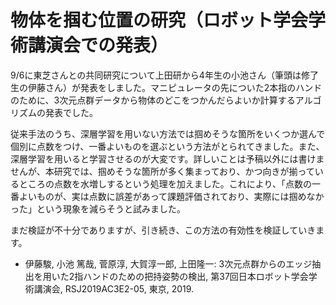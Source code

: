 # 物体を掴む位置の研究（ロボット学会学術講演会での発表）
9/6に東芝さんとの共同研究について上田研から4年生の小池さん（筆頭は修了生の伊藤さん）が発表をしました。マニピュレータの先についた2本指のハンドのために、3次元点群データから物体のどこをつかんだらよいか計算するアルゴリズムの発表でした。

従来手法のうち、深層学習を用いない方法では掴めそうな箇所をいくつか選んで個別に点数をつけ、一番よいものを選ぶという方法がとられてきました。また、深層学習を用いると学習させるのが大変です。詳しいことは予稿以外には書けませんが、本研究では、掴めそうな箇所が多く集まっており、かつ向きが揃っているところの点数を水増しするという処理を加えました。これにより、「点数の一番よいものが、実は点数に誤差があって課題評価されており、実際には掴めなかった」という現象を減らそうと試みました。

まだ検証が不十分でありますが、引き続き、この方法の有効性を検証していきます。
<ul>
 	<li>伊藤駿, 小池 篤哉, 菅原淳, 大賀淳一郎, 上田隆一: 3次元点群からのエッジ抽出を用いた2指ハンドのための把持姿勢の検出, 第37回日本ロボット学会学術講演会, RSJ2019AC3E2-05, 東京, 2019.</li>
</ul>
